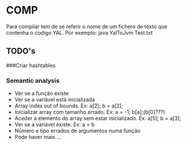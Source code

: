 # COMP
Para compilar tem de se referir o nome de um fichero de texto que contenha o codigo YAL.
Por exemplo: java YalToJvm Test.txt

## TODO's

###Criar hashtables

### Semantic analysis
  * Ver se a função existe
  * Ver se a variável está inicializada
  * Array index out of bounds. Ex: a[2]; b = a[2];
  * Inicializar array com tamanho errado. Ex: a = -1; b[a];(b[0]???)
  * Aceder a elemento do array sem estar inicializado. Ex: a[5]; b = a[3];
  * Ver se a variável existe. Ex: a = b
  * Número e tipo errados de argumentos numa função
  * Pode haver mais ...
